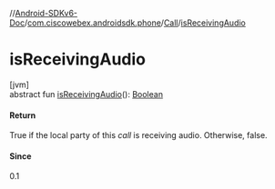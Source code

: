 //[Android-SDKv6-Doc](../../../index.md)/[com.ciscowebex.androidsdk.phone](../index.md)/[Call](index.md)/[isReceivingAudio](is-receiving-audio.md)

# isReceivingAudio

[jvm]\
abstract fun [isReceivingAudio](is-receiving-audio.md)(): [Boolean](https://kotlinlang.org/api/latest/jvm/stdlib/kotlin/-boolean/index.html)

#### Return

True if the local party of this *call* is receiving audio. Otherwise, false.

#### Since

0.1
